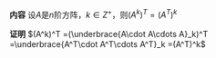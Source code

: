 **内容**
设$A$是$n$阶方阵，$k\in Z^+$，则$(A^k)^T=(A^T)^k$

**证明**
$(A^k)^T
=(\underbrace{A\cdot A\cdots A}_k)^T
=\underbrace{A^T\cdot A^T\cdots A^T}_k
=(A^T)^k$